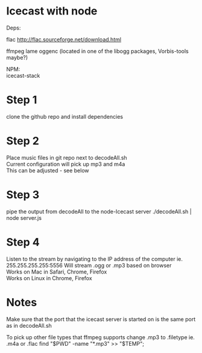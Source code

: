 Icecast with node
=======================
Deps:

flac
http://flac.sourceforge.net/download.html

ffmpeg
lame
oggenc (located in one of the libogg packages, Vorbis-tools maybe?)

NPM:    
icecast-stack  


Step 1
==============
clone the github repo and install dependencies

Step 2
==============
Place music files in git repo next to decodeAll.sh  
Current configuration will pick up mp3 and m4a  
This can be adjusted - see below

Step 3
==============
pipe the output from decodeAll to the node-Icecast server
./decodeAll.sh | node server.js

Step 4
============
Listen to the stream by navigating to the IP address of the computer ie. 255.255.255.255:5556
Will stream .ogg or .mp3 based on browser  
Works on Mac in Safari, Chrome, Firefox  
Works on Linux in Chrome, Firefox



Notes
==============
Make sure that the port that the icecast server is started on is the same port as in decodeAll.sh

To pick up other file types that ffmpeg supports change .mp3 to .filetype ie. .m4a or .flac
find "$PWD" -name "*.mp3" >> "$TEMP";
